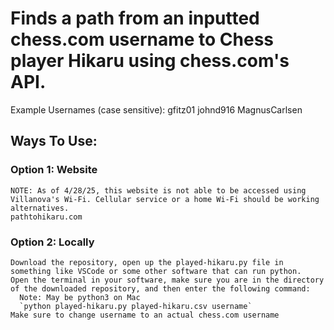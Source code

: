 # Finds a path from an inputted chess.com username to Chess player Hikaru using chess.com's API.

Example Usernames (case sensitive):
  gfitz01
  johnd916
  MagnusCarlsen

## Ways To Use:
  ### **Option 1: Website**
    NOTE: As of 4/28/25, this website is not able to be accessed using Villanova's Wi-Fi. Cellular service or a home Wi-Fi should be working alternatives.
    pathtohikaru.com

  ### **Option 2: Locally**
    Download the repository, open up the played-hikaru.py file in something like VSCode or some other software that can run python.
    Open the terminal in your software, make sure you are in the directory of the downloaded repository, and then enter the following command:
      Note: May be python3 on Mac
      `python played-hikaru.py played-hikaru.csv username`
    Make sure to change username to an actual chess.com username
